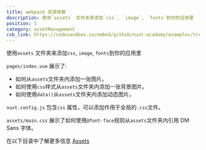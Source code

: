 ```yaml
---
title: webpack 资源依赖
description: 使用`assets` 文件夹来添加`css`, `image`, `fonts`到你的应用里
position: 1
category: assetManagement
csb_link: https://codesandbox.io/embed/github/nuxt-academy/examples/tree/master/asset-management/webpack-assets?fontsize=14&hidenavigation=1&theme=dark&view=editor
---
```


使用`assets` 文件夹来添加`css`, `image`, `fonts`到你的应用里

<example-intro></example-intro>

`pages/index.vue` 展示了:

- 如何从`assets`文件夹内添加一张图片。
- 如何使用`css`样式从`assets`文件夹内添加一张背景图片。
- 如何使用`data()`从`assets`文件夹内添加动态图片。

`nuxt.config.js` 包含`css` 属性，可以添加作用于全局的`.css`文件。

`assets/main.css` 展示了如何使用`@font-face`规则从`assets`文件夹内引用 DM Sans 字体。

<base-alert type="next">

在以下目录中了解更多信息 [Assets](/docs/2.x/directory-structure/assets)

</base-alert>

<code-sandbox :src="csb_link"></code-sandbox>
